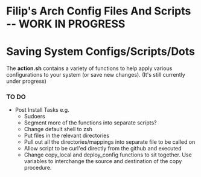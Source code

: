 # Filip's Arch Config Files And Scripts -- WORK IN PROGRESS

# Saving System Configs/Scripts/Dots
The **action.sh** contains a variety of functions to help apply various configurations to your system (or save new changes). (It's still currently under progress)

### TO DO
- Post Install Tasks e.g. 
    - Sudoers
    - Segment more of the functions into separate scripts?
    - Change default shell to zsh
    - Put files in the relevant directories
    - Pull out all the directories/mappings into separate file to be called on
    - Allow script to be curl'ed directly from the github and executed
    - Change copy_local and deploy_config functions to sit together. Use variables to interchange the source and destination of the copy procedure.
